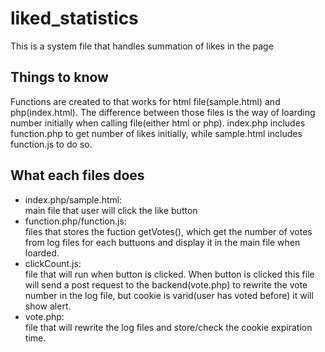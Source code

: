 # liked_statistics
This is a system file that handles summation of likes in the page

## Things to know
Functions are created to that works for html file(sample.html) and php(index.html).
The difference between those files is the way of loarding number initially when calling file(either html or php). 
index.php includes function.php to get number of likes initially, while sample.html includes function.js to do so.

## What each files does
* index.php/sample.html:    
    main file that user will click the like button
* function.php/function.js:    
    files that stores the fuction getVotes(), which get the number of votes from log files for each buttuons and display it in the main file when loarded.
* clickCount.js:    
    file that will run when button is clicked. When button is clicked this file will send a post request to the backend(vote.php) to rewrite the vote number in the log file, but cookie is varid(user has voted before) it will show alert.
* vote.php:    
    file that will rewrite the log files and store/check the cookie expiration time.
